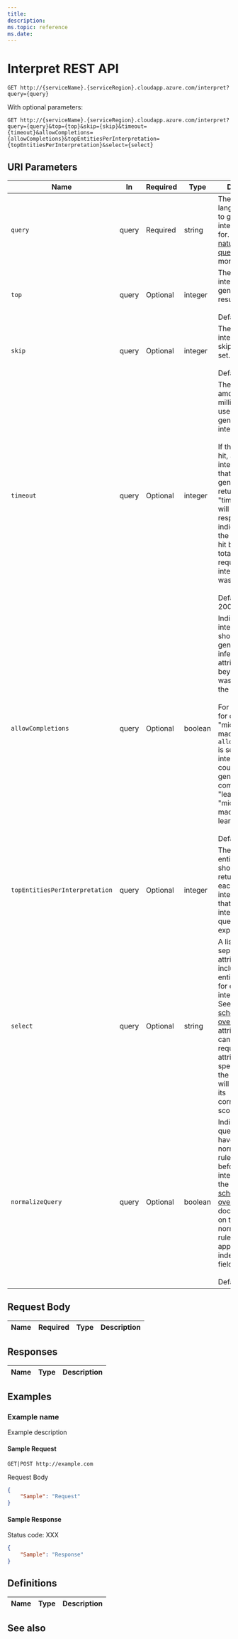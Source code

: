 ```yaml
---
title: 
description: 
ms.topic: reference
ms.date: 
---
```


# Interpret REST API

``` HTTP
GET http://{serviceName}.{serviceRegion}.cloudapp.azure.com/interpret?query={query}
```  

With optional parameters:

``` HTTP
GET http://{serviceName}.{serviceRegion}.cloudapp.azure.com/interpret?query={query}&top={top}&skip={skip}&timeout={timeout}&allowCompletions={allowCompletions}&topEntitiesPerInterpretation={topEntitiesPerInterpretation}&select={select}
```  

## URI Parameters

Name | In | Required | Type | Description
--- | --- | --- | --- | ---
`query` | query | Required | string | The natural language query to generate interpretations for. See the [natural language queries](concepts-queries.md) page for more details.
`top` | query | Optional | integer | The number of interpretations to generate in the result set. <br/><br/>Defaults to 5.
`skip` | query | Optional | integer | The number of interpretations to skip in the result set. <br/><br/>Defaults to 0.
`timeout` | query | Optional | integer | The maximum amount of time in milliseconds to use when generating interpretations. <br/><br/>If the timeout is hit, all interpretations that have been generated will be returned and a "timedOut" flag will be set in the response indicating that the timeout was hit before the total number of requested interpretations was met. <br/><br/>Defaults to 2000.
`allowCompletions` | query | Optional | boolean | Indicates if interpretations should be generated that infer entity attribute values beyond what was provided in the query. <br/><br/>For example, the for query "microsoft machine le", if `allowCompletions` is set to true an interpretation could be generated that completes "le" to "learning", i.e. "microsoft machine learning". <br/><br/>Defaults to false.
`topEntitiesPerInterpretation` | query | Optional | integer | The number of entities that should be returned for each interpretation that match the interpretted query expression.
`select` | query | Optional | string | A list of comma-separated attributes to include for each entity returned for each interpretation. See the [entity schema overview](reference-entity-schema.md#entity-types) for the attributes that can be requested. If no attributes are specified then the each entity will only contain its corresponding score.
`normalizeQuery` | query | Optional | boolean | Indicates if the query should have normalization rules applied to it before being interpreted. See the [entity schema overview](reference-entity-schema.md#normalization-rules) for documentation on the normalization rules that are applied to indexed string fields. <br/><br/>Defaults to false.

## Request Body

Name | Required | Type | Description
--- | --- | --- | ---

## Responses

Name | Type | Description
--- | --- | ---

## Examples

### Example name

Example description

#### Sample Request

``` HTTP
GET|POST http://example.com
```

Request Body

``` JSON
{
    "Sample": "Request"
}
```

#### Sample Response

Status code: XXX

``` JSON
{
    "Sample": "Response"
}
```

## Definitions

Name | Type | Description
--- | --- | ---

## See also
